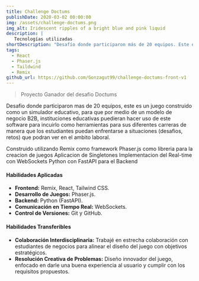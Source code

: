 ```yaml
---
title: Challenge Doctums
publishDate: 2020-03-02 00:00:00
img: /assets/challenge-doctums.png
img_alt: Iridescent ripples of a bright blue and pink liquid
description: |
   Tecnologías utilizadas
shortDescription: "Desafío donde participaron más de 20 equipos. Este es un juego construido como un simulador educativo para instituciones educativas con un modelo B2B."
tags:
  - React
  - Phaser.js
  - Taildwind
  - Remix
github_url: https://github.com/Gonzagut99/challenge-doctums-front-v1
---
```


> Proyecto Ganador del desafio Doctums

 Desafio donde participaron mas de 20 equipos, este es un juego construido como un simulador educativo, para que por medio de un modelo de negocio B2B, instituciones educativas puedieran hacer uso de este software para incuirlo como herramientas para sus diferentes carreras de manera que los estudiantes puedan enfrentarse a situaciones (desafios, retos) que podran ver en el ambito laboral.

Construido utilizando Remix como framework
Phaser.js como libreria para la creacion de juegos
Aplicacion de Singletones
Implementacion del Real-time con WebSockets
Python con FastAPI para el Backend


#### Habilidades Aplicadas

- **Frontend:** Remix, React, Tailwind CSS.  
- **Desarrollo de Juegos:** Phaser.js.  
- **Backend:** Python (FastAPI).  
- **Comunicación en Tiempo Real:** WebSockets.  
- **Control de Versiones:** Git y GitHub.  

#### Habilidades Transferibles  

- **Colaboración Interdisciplinaria:** Trabajé en estrecha colaboración con estudiantes de negocios para alinear el diseño del juego con objetivos estratégicos.  
- **Resolución Creativa de Problemas:** Diseño innovador del juego, enfocado en darle una buena experiencia al usuario y cumplir con los requisitos propuestos.  

